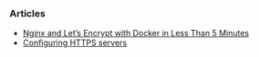### Articles

- [Nginx and Let’s Encrypt with Docker in Less Than 5 Minutes](https://medium.com/@pentacent/nginx-and-lets-encrypt-with-docker-in-less-than-5-minutes-b4b8a60d3a71)
- [Configuring HTTPS servers](https://nginx.org/en/docs/http/configuring_https_servers.html)
